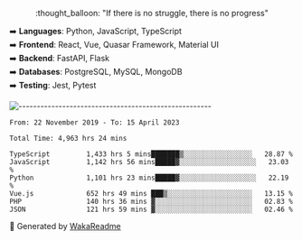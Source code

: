 <p align="center"> 
  :thought_balloon: "If there is no struggle, there is no progress"
</p>

<p align="left">
  ➡️ <strong>Languages</strong>: Python, JavaScript, TypeScript<br>
  ➡️ <strong>Frontend</strong>: React, Vue, Quasar Framework, Material UI<br>
  ➡️ <strong>Backend</strong>: FastAPI, Flask<br>
  ➡️ <strong>Databases</strong>: PostgreSQL, MySQL, MongoDB<br>
  ➡️ <strong>Testing</strong>: Jest, Pytest<br>
</p>

![-----------------------------------------------------](https://raw.githubusercontent.com/andreasbm/readme/master/assets/lines/vintage.png)

<!--START_SECTION:waka-->

```text
From: 22 November 2019 - To: 15 April 2023

Total Time: 4,963 hrs 24 mins

TypeScript         1,433 hrs 5 mins███████▒░░░░░░░░░░░░░░░░░   28.87 %
JavaScript         1,142 hrs 56 mins█████▓░░░░░░░░░░░░░░░░░░░   23.03 %
Python             1,101 hrs 23 mins█████▓░░░░░░░░░░░░░░░░░░░   22.19 %
Vue.js             652 hrs 49 mins ███▒░░░░░░░░░░░░░░░░░░░░░   13.15 %
PHP                140 hrs 36 mins ▓░░░░░░░░░░░░░░░░░░░░░░░░   02.83 %
JSON               121 hrs 59 mins ▓░░░░░░░░░░░░░░░░░░░░░░░░   02.46 %
```

<!--END_SECTION:waka-->


🚀 Generated by [WakaReadme](https://github.com/athul/waka-readme)
